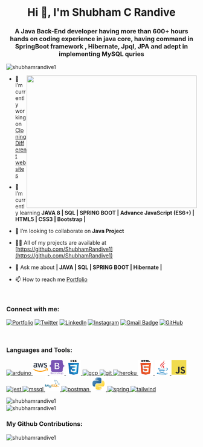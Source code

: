 <h1 align="center">Hi 👋, I'm Shubham C Randive</h1>
<h3 align="center">A Java Back-End developer having more than 600+ hours hands on coding experience in java core, having command  in SpringBoot framework , Hibernate, Jpql, JPA and  adept in implementing MySQL quries</h3>

<p align="left"> <img src="https://komarev.com/ghpvc/?username=shubhamrandive1&label=Profile%20views&color=b40e40&style=flat-square" alt="shubhamrandive1" /> </p>

<p><img align="right" height="350" width="450" src="https://cdn.dribbble.com/users/2131993/screenshots/4948736/thoughtworks-gif_dribbble.gif" alt=""/></p>

- 🔭 I’m currently working on [Cloning Different websites](https://github.com/ShubhamRandive1/Clone-Lyst.com-Website.git)

- 🌱 I’m currently learning **JAVA 8 | SQL | SPRING BOOT | Advance JavaScript (ES6+) | HTML5 | CSS3 | Bootstrap |**

- 👯 I’m looking to collaborate on **Java Project**

- 👨‍💻 All of my projects are available at [https://github.com/ShubhamRandive1](https://github.com/ShubhamRandive1)

- 💬 Ask me about **| JAVA | SQL | SPRING BOOT | Hibernate |**

- 📫 How to reach me [Portfolio](https://shubhamrandiveportfolio.netlify.app/)
<br>
<h3 align="left">Connect with me:</h3>
<p align="left">
  
[![Portfolio](https://img.shields.io/badge/Portfolio-000000?style=for-the-badge&logo=Portfolio&logoColor=white)](https://shubhamrandiveportfolio.netlify.app/) 
[![Twitter](https://img.shields.io/badge/-Twitter-222222?style=flat-square&logo=twitter&logoColor=white&link=https://twitter.com/Druvo100/)](https://twitter.com/Shubham85197721/)
<a href="https://linkedin.com/in/shubham-randive-269222145" target="_blank"><img src="https://img.shields.io/badge/LinkedIn-%230077B5.svg?&style=flat-square&logo=linkedin&logoColor=white" alt="LinkedIn"></a>
<a href="https://www.instagram.com/shubham.randive" target="_blank"><img src="https://img.shields.io/badge/Instagram-%23E4405F.svg?&style=flat-square&logo=instagram&logoColor=white" alt="Instagram"></a>
[![Gmail Badge](https://img.shields.io/badge/-Gmail-c14438?style=flat-square&logo=Gmail&logoColor=white&link=mailto:randiveshubham61gmail.com)](mailto:zhdruvo@gmail.com)
[![GitHub](https://img.shields.io/badge/-GitHub-181717?style=flat-square&logo=github&link=https://github.com/ShubhamRandive1/)](https://github.com/ShubhamRandive1/)
  
  
<br>
<h3 align="left">Languages and Tools:</h3>
<p align="left"> <a href="https://www.arduino.cc/" target="_blank" rel="noreferrer"> <img src="https://cdn.worldvectorlogo.com/logos/arduino-1.svg" alt="arduino" width="40" height="40"/> </a> <a href="https://aws.amazon.com" target="_blank" rel="noreferrer"> <img src="https://raw.githubusercontent.com/devicons/devicon/master/icons/amazonwebservices/amazonwebservices-original-wordmark.svg" alt="aws" width="40" height="40"/> </a> <a href="https://getbootstrap.com" target="_blank" rel="noreferrer"> <img src="https://raw.githubusercontent.com/devicons/devicon/master/icons/bootstrap/bootstrap-plain-wordmark.svg" alt="bootstrap" width="40" height="40"/> </a>  <a href="https://www.w3schools.com/css/" target="_blank" rel="noreferrer"> <img src="https://raw.githubusercontent.com/devicons/devicon/master/icons/css3/css3-original-wordmark.svg" alt="css3" width="40" height="40"/> </a> <a href="https://cloud.google.com" target="_blank" rel="noreferrer"> <img src="https://www.vectorlogo.zone/logos/google_cloud/google_cloud-icon.svg" alt="gcp" width="40" height="40"/> </a> <a href="https://git-scm.com/" target="_blank" rel="noreferrer"> <img src="https://www.vectorlogo.zone/logos/git-scm/git-scm-icon.svg" alt="git" width="40" height="40"/> </a> <a href="https://heroku.com" target="_blank" rel="noreferrer"> <img src="https://www.vectorlogo.zone/logos/heroku/heroku-icon.svg" alt="heroku" width="40" height="40"/> </a> <a href="https://www.w3.org/html/" target="_blank" rel="noreferrer"> <img src="https://raw.githubusercontent.com/devicons/devicon/master/icons/html5/html5-original-wordmark.svg" alt="html5" width="40" height="40"/> </a> <a href="https://www.java.com" target="_blank" rel="noreferrer"> <img src="https://raw.githubusercontent.com/devicons/devicon/master/icons/java/java-original.svg" alt="java" width="40" height="40"/> </a> <a href="https://developer.mozilla.org/en-US/docs/Web/JavaScript" target="_blank" rel="noreferrer"> <img src="https://raw.githubusercontent.com/devicons/devicon/master/icons/javascript/javascript-original.svg" alt="javascript" width="40" height="40"/> </a> <a href="https://jestjs.io" target="_blank" rel="noreferrer"> <img src="https://www.vectorlogo.zone/logos/jestjsio/jestjsio-icon.svg" alt="jest" width="40" height="40"/> </a> <a href="https://www.microsoft.com/en-us/sql-server" target="_blank" rel="noreferrer"> <img src="https://www.svgrepo.com/show/303229/microsoft-sql-server-logo.svg" alt="mssql" width="40" height="40"/> </a> <a href="https://www.mysql.com/" target="_blank" rel="noreferrer"> <img src="https://raw.githubusercontent.com/devicons/devicon/master/icons/mysql/mysql-original-wordmark.svg" alt="mysql" width="40" height="40"/> </a> <a href="https://postman.com" target="_blank" rel="noreferrer"> <img src="https://www.vectorlogo.zone/logos/getpostman/getpostman-icon.svg" alt="postman" width="40" height="40"/> </a> <a href="https://www.python.org" target="_blank" rel="noreferrer"> <img src="https://raw.githubusercontent.com/devicons/devicon/master/icons/python/python-original.svg" alt="python" width="40" height="40"/> </a> <a href="https://spring.io/" target="_blank" rel="noreferrer"> <img src="https://www.vectorlogo.zone/logos/springio/springio-icon.svg" alt="spring" width="40" height="40"/> </a> <a href="https://tailwindcss.com/" target="_blank" rel="noreferrer"> <img src="https://www.vectorlogo.zone/logos/tailwindcss/tailwindcss-icon.svg" alt="tailwind" width="40" height="40"/> </a> </p>

<p><img align="left" width="400" src="https://github-readme-stats.vercel.app/api/top-langs?username=shubhamrandive1&show_icons=true&theme=radical&locale=en&layout=compact" alt="shubhamrandive1" /></p>

<p>&nbsp;<img align="center" width="400" src="https://github-readme-stats.vercel.app/api?username=shubhamrandive1&show_icons=true&theme=radical&locale=en" alt="shubhamrandive1" /></p>

<h3>My Github Contributions:</h3>

<p><img align="center" width="400" src="https://github-readme-streak-stats.herokuapp.com/?user=shubhamrandive1&theme=dark" alt="shubhamrandive1" /></p>
